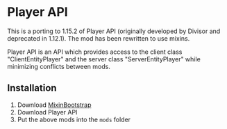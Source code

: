 # Player API

This is a porting to 1.15.2 of Player API (originally developed by Divisor and deprecated in 1.12.1). The mod has been rewritten to use mixins.


Player API is an API which provides access to the client class "ClientEntityPlayer" and the server class "ServerEntityPlayer" while minimizing conflicts between mods.
 

## Installation

1. Download [MixinBootstrap](https://github.com/LXGaming/MixinBootstrap/releases/download/v1.0.2/MixinBootstrap-1.0.2.jar)
2. Download Player API
4. Put the above mods into the `mods` folder